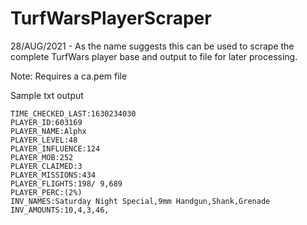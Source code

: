 # TurfWarsPlayerScraper
 28/AUG/2021 - As the name suggests this can be used to scrape the complete TurfWars player base and output to file for later processing.

Note:
Requires a ca.pem file


Sample txt output

	TIME_CHECKED_LAST:1630234030
	PLAYER_ID:603169
	PLAYER_NAME:Alphx
	PLAYER_LEVEL:48
	PLAYER_INFLUENCE:124
	PLAYER_MOB:252
	PLAYER_CLAIMED:3
	PLAYER_MISSIONS:434
	PLAYER_FLIGHTS:198/ 9,689
	PLAYER_PERC:(2%)
	INV_NAMES:Saturday Night Special,9mm Handgun,Shank,Grenade
	INV_AMOUNTS:10,4,3,46,